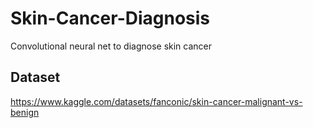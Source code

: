 # Skin-Cancer-Diagnosis
Convolutional neural net to diagnose skin cancer
## Dataset
https://www.kaggle.com/datasets/fanconic/skin-cancer-malignant-vs-benign
